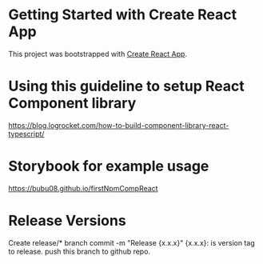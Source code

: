 # Getting Started with Create React App

This project was bootstrapped with [Create React App](https://github.com/facebook/create-react-app).

# Using this guideline to setup React Component library
https://blog.logrocket.com/how-to-build-component-library-react-typescript/

# Storybook for example usage
https://bubu08.github.io/firstNpmCompReact



# Release Versions
Create release/* branch
commit -m "Release {x.x.x}" 
{x.x.x}: is version tag to release.
push this branch to github repo.


